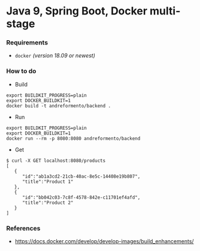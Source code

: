 # Java 9, Spring Boot, Docker multi-stage

### Requirements

- `docker` _(version 18.09 or newest)_

### How to do

- Build
```shell
export BUILDKIT_PROGRESS=plain
export DOCKER_BUILDKIT=1
docker build -t andreformento/backend .
```

- Run
```shell
export BUILDKIT_PROGRESS=plain
export DOCKER_BUILDKIT=1
docker run --rm -p 8080:8080 andreformento/backend
```

- Get

```
$ curl -X GET localhost:8080/products
[
   {
      "id":"ab1a3cd2-21cb-40ac-8e5c-14408e19b807",
      "title":"Product 1"
   },
   {
      "id":"bb042c03-7c8f-4578-842e-c11701ef4afd",
      "title":"Product 2"
   }
]
```

### References
- https://docs.docker.com/develop/develop-images/build_enhancements/
